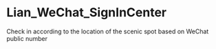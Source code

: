 # Lian_WeChat_SignInCenter
Check in according to the location of the scenic spot based on WeChat public number
